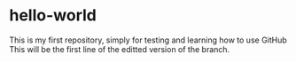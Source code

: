 # hello-world
This is my first repository, simply for testing and learning how to use GitHub
This will be the first line of the editted version of the branch.
